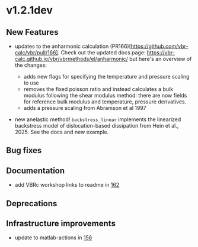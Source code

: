 # v1.2.1dev

## New Features

* updates to the anharmonic calculation (PR166)[https://github.com/vbr-calc/vbr/pull/166]. Check out the updated docs page: https://vbr-calc.github.io/vbr/vbrmethods/el/anharmonic/ but here's an overview of the changes:
    * adds new flags for specifying the temperature and pressure scaling to use
    * removes the fixed poisson ratio and instead calculates a bulk modulus following the shear modulus method: there are now fields for reference bulk modulus and temperature, pressure derivatives. 
    * adds a pressure scaling from Abramson et al 1997

* new anelastic method! `backstress_linear` implements the linearized backstress model of dislocation-based dissipation from Hein et al., 2025. See the docs and new example. 

## Bug fixes

## Documentation 

* add VBRc workshop links to readme in [162](https://github.com/vbr-calc/vbr/pull/162)

## Deprecations

## Infrastructure improvements

* update to matlab-actions in [156](https://github.com/vbr-calc/vbr/pull/156)
